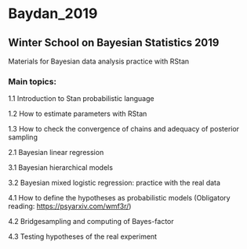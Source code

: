 # Baydan_2019
## Winter School on Bayesian Statistics 2019

Materials for Bayesian data analysis practice with RStan

### Main topics:

1.1 Introduction to Stan probabilistic language

1.2 How to estimate parameters with RStan

1.3 How to check the convergence of chains and adequacy of posterior sampling

2.1 Bayesian linear regression

3.1 Bayesian hierarchical models

3.2 Bayesian mixed logistic regression: practice with the real data

4.1 How to define the hypotheses as probabilistic models (Obligatory reading: https://psyarxiv.com/wmf3r/)

4.2 Bridgesampling and computing of Bayes-factor

4.3 Testing hypotheses of the real experiment
